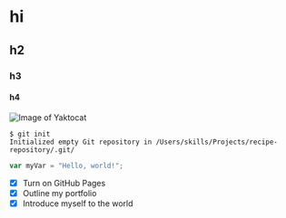 # hi

## h2

### h3


#### h4


![Image of Yaktocat](https://octodex.github.com/images/yaktocat.png)


```
$ git init
Initialized empty Git repository in /Users/skills/Projects/recipe-repository/.git/
```

``` javascript
var myVar = "Hello, world!";
```


- [x] Turn on GitHub Pages
- [x] Outline my portfolio
- [x] Introduce myself to the world
